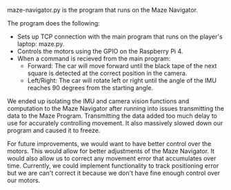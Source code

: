 maze-navigator.py is the program that runs on the Maze Navigator.

The program does the following:
- Sets up TCP connection with the main program that runs on the player's laptop: maze.py.
- Controls the motors using the GPIO on the Raspberry Pi 4.
- When a command is recieved from the main program:
    - Forward: The car will move forward until the black tape of the next square is detected at the correct position in the camera.
    - Left/Right: The car will rotate left or right until the angle of the IMU reaches 90 degrees from the starting angle.
 
We ended up isolating the IMU and camera vision functions and computation to the Maze Navigator after running into issues transmitting the data to the Maze Program. Transmitting the data added too much delay to use for accurately controlling movement. It also massively slowed down our program and caused it to freeze.

For future improvements, we would want to have better control over the motors. This would allow for better adjustments of the Maze Navigator. It would also allow us to correct any movement error that accumulates over time. Currently, we could implement functionality to track positioning error but we are can't correct it because we don't have fine enough control over our motors.

